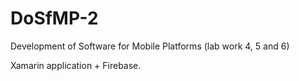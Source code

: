 # DoSfMP-2
Development of Software for Mobile Platforms (lab work 4, 5 and 6)

Xamarin application + Firebase.
